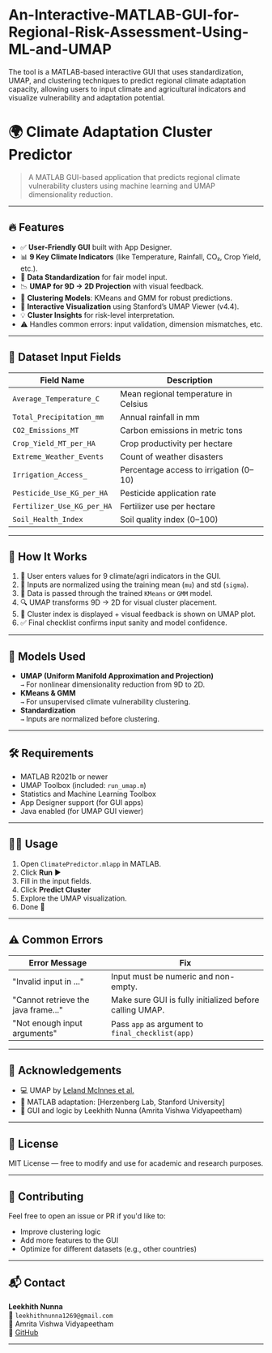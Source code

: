 # An-Interactive-MATLAB-GUI-for-Regional-Risk-Assessment-Using-ML-and-UMAP
The tool is a MATLAB-based interactive GUI that uses standardization, UMAP, and clustering techniques to predict regional climate adaptation capacity, allowing users to input climate and agricultural indicators and visualize vulnerability and adaptation potential.

# 🌍 Climate Adaptation Cluster Predictor

> A MATLAB GUI-based application that predicts regional climate vulnerability clusters using machine learning and UMAP dimensionality reduction.

---

## 🔥 Features

- ✅ **User-Friendly GUI** built with App Designer.
- 📊 **9 Key Climate Indicators** (like Temperature, Rainfall, CO₂, Crop Yield, etc.).
- 🔁 **Data Standardization** for fair model input.
- 📉 **UMAP for 9D → 2D Projection** with visual feedback.
- 🧠 **Clustering Models**: KMeans and GMM for robust predictions.
- 📍 **Interactive Visualization** using Stanford’s UMAP Viewer (v4.4).
- 💡 **Cluster Insights** for risk-level interpretation.
- ⚠️ Handles common errors: input validation, dimension mismatches, etc.

---

## 🧪 Dataset Input Fields

| Field Name                  | Description                                |
|----------------------------|--------------------------------------------|
| `Average_Temperature_C`    | Mean regional temperature in Celsius       |
| `Total_Precipitation_mm`   | Annual rainfall in mm                      |
| `CO2_Emissions_MT`         | Carbon emissions in metric tons            |
| `Crop_Yield_MT_per_HA`     | Crop productivity per hectare              |
| `Extreme_Weather_Events`   | Count of weather disasters                 |
| `Irrigation_Access_`       | Percentage access to irrigation (0–10)     |
| `Pesticide_Use_KG_per_HA`  | Pesticide application rate                 |
| `Fertilizer_Use_KG_per_HA` | Fertilizer use per hectare                 |
| `Soil_Health_Index`        | Soil quality index (0–100)                 |

---

## 🚀 How It Works

1. 🧾 User enters values for 9 climate/agri indicators in the GUI.
2. 📐 Inputs are normalized using the training mean (`mu`) and std (`sigma`).
3. 🧠 Data is passed through the trained `KMeans` or `GMM` model.
4. 🔍 UMAP transforms 9D → 2D for visual cluster placement.
5. 🧭 Cluster index is displayed + visual feedback is shown on UMAP plot.
6. ✅ Final checklist confirms input sanity and model confidence.

---

## 🧠 Models Used

- **UMAP (Uniform Manifold Approximation and Projection)**  
  `→` For nonlinear dimensionality reduction from 9D to 2D.
- **KMeans & GMM**  
  `→` For unsupervised climate vulnerability clustering.
- **Standardization**  
  `→` Inputs are normalized before clustering.

---

## 🛠 Requirements

- MATLAB R2021b or newer
- UMAP Toolbox (included: `run_umap.m`)
- Statistics and Machine Learning Toolbox
- App Designer support (for GUI apps)
- Java enabled (for UMAP GUI viewer)

---

## 🧑‍💻 Usage

1. Open `ClimatePredictor.mlapp` in MATLAB.
2. Click **Run** ▶️
3. Fill in the input fields.
4. Click **Predict Cluster**
5. Explore the UMAP visualization.
6. Done 🎉

---

## ⚠️ Common Errors

| Error Message                        | Fix                                                   |
|-------------------------------------|--------------------------------------------------------|
| "Invalid input in ..."              | Input must be numeric and non-empty.                  |
| "Cannot retrieve the java frame..." | Make sure GUI is fully initialized before calling UMAP.|
| "Not enough input arguments"        | Pass `app` as argument to `final_checklist(app)`       |

---

## 📌 Acknowledgements

- 💻 UMAP by [Leland McInnes et al.](https://github.com/lmcinnes/umap)
- 🧪 MATLAB adaptation: [Herzenberg Lab, Stanford University]
- 🎨 GUI and logic by Leekhith Nunna (Amrita Vishwa Vidyapeetham)

---

## 📄 License

MIT License — free to modify and use for academic and research purposes.

---

## 🙌 Contributing

Feel free to open an issue or PR if you'd like to:
- Improve clustering logic
- Add more features to the GUI
- Optimize for different datasets (e.g., other countries)

---

## 📬 Contact

**Leekhith Nunna**  
📧 `leekhithnunna1269@gmail.com`  
📍 Amrita Vishwa Vidyapeetham  
🔗 [GitHub](https://github.com/leekhithnunna)

---
